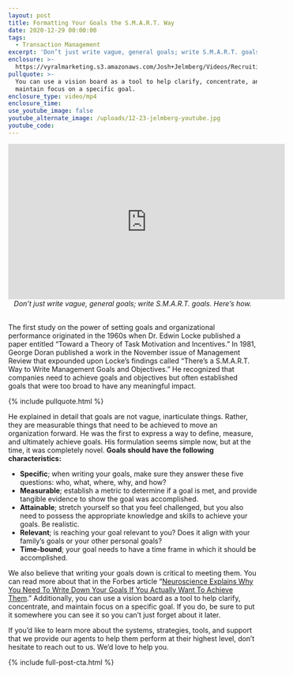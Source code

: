 ```yaml
---
layout: post
title: Formatting Your Goals the S.M.A.R.T. Way
date: 2020-12-29 00:00:00
tags:
  - Transaction Management
excerpt: 'Don’t just write vague, general goals; write S.M.A.R.T. goals. Here’s how.'
enclosure: >-
  https://vyralmarketing.s3.amazonaws.com/Josh+Jelmberg/Videos/Recruiting/Formatting+Your+Goals+the+S.M.A.R.T.+Way.mp4
pullquote: >-
  You can use a vision board as a tool to help clarify, concentrate, and
  maintain focus on a specific goal.
enclosure_type: video/mp4
enclosure_time:
use_youtube_image: false
youtube_alternate_image: /uploads/12-23-jelmberg-youtube.jpg
youtube_code:
---
```


<iframe src="https://www.youtube.com/embed/Cyq_ao7h3C4?rel=0" width="560" height="315" frameborder="0" allowfullscreen="allowfullscreen"></iframe>

<center><em>Don&rsquo;t just write vague, general goals; write S.M.A.R.T. goals. Here&rsquo;s how.</em></center>

<br>The first study on the power of setting goals and organizational performance originated in the 1960s when Dr. Edwin Locke published a paper entitled “Toward a Theory of Task Motivation and Incentives.” In 1981, George Doran published a work in the November issue of Management Review that expounded upon Locke’s findings called “There’s a S.M.A.R.T. Way to Write Management Goals and Objectives.” He recognized that companies need to achieve goals and objectives but often established goals that were too broad to have any meaningful impact.

{% include pullquote.html %}

He explained in detail that goals are not vague, inarticulate things. Rather, they are measurable things that need to be achieved to move an organization forward. He was the first to express a way to define, measure, and ultimately achieve goals. His formulation seems simple now, but at the time, it was completely novel. **Goals should have the following characteristics:**

* **Specific**; when writing your goals, make sure they answer these five questions: who, what, where, why, and how?
* **Measurable**; establish a metric to determine if a goal is met, and provide tangible evidence to show the goal was accomplished.
* **Attainable**; stretch yourself so that you feel challenged, but you also need to possess the appropriate knowledge and skills to achieve your goals. Be realistic.
* **Relevant**; is reaching your goal relevant to you? Does it align with your family’s goals or your other personal goals?
* **Time-bound**; your goal needs to have a time frame in which it should be accomplished.

We also believe that writing your goals down is critical to meeting them. You can read more about that in the Forbes article “<u><a target="_blank" rel="noopener" href="https://www.forbes.com/sites/markmurphy/2018/04/15/neuroscience-explains-why-you-need-to-write-down-your-goals-if-you-actually-want-to-achieve-them/?sh=397c64f07905">Neuroscience Explains Why You Need To Write Down Your Goals If You Actually Want To Achieve Them</a></u>.” Additionally, you can use a vision board as a tool to help clarify, concentrate, and maintain focus on a specific goal. If you do, be sure to put it somewhere you can see it so you can’t just forget about it later.

If you’d like to learn more about the systems, strategies, tools, and support that we provide our agents to help them perform at their highest level, don’t hesitate to reach out to us. We’d love to help you.

{% include full-post-cta.html %}
